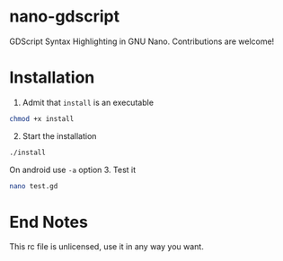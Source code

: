 # nano-gdscript
GDScript Syntax Highlighting in GNU Nano.
Contributions are welcome!

# Installation
1. Admit that `install` is an executable
```sh
chmod +x install
```
2. Start the installation
```sh
./install
```
On android use `-a` option
3. Test it
```sh
nano test.gd
```

# End Notes
This rc file is unlicensed, use it in any way you want.
